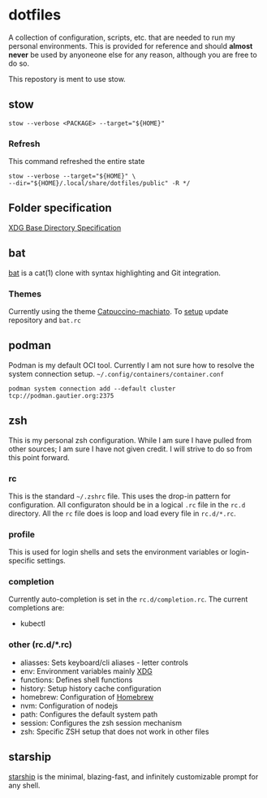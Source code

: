 # dotfiles

A collection of configuration, scripts, etc. that are needed to run my
personal environments.  This is provided for reference and should
**almost never** be used by anyoneone else for any reason, although you are
free to do so.

This repostory is ment to use stow.

## stow

```/bin/sh
stow --verbose <PACKAGE> --target="${HOME}"
```

### Refresh

This command refreshed the entire state

```/bin/sh
stow --verbose --target="${HOME}" \
--dir="${HOME}/.local/share/dotfiles/public" -R */
```

## Folder specification

[XDG Base Directory Specification](https://specifications.freedesktop.org/basedir-spec/latest/#variables)
  
## bat

[bat](https://github.com/sharkdp/bat) is a cat(1) clone with syntax
highlighting and Git integration.

### Themes

Currently using the theme
[Catpuccino-machiato](https://github.com/catppuccin/bat.git).
To [setup](https://github.com/sharkdp/bat#adding-new-themes) update repository
and `bat.rc`

## podman

Podman is my default OCI tool.  Currently I am not sure how to resolve the
system connection setup.  `~/.config/containers/container.conf`

```/bin/zsh
podman system connection add --default cluster tcp://podman.gautier.org:2375
```

## zsh

This is my personal zsh configuration.  While I am sure I have pulled from
other sources; I am sure I have not given credit.  I will strive to do so
from this point forward.

### rc

This is the standard `~/.zshrc` file.  This uses the drop-in pattern for
configuration. All configuraton should be in a logical `.rc` file in the
`rc.d` directory. All the `rc` file does is loop and load every file in
`rc.d/*.rc`.

### profile

This is used for login shells and sets the environment variables or
login-specific settings.

### completion

Currently auto-completion is set in the `rc.d/completion.rc`.  The
current completions are:

- kubectl

### other (rc.d/*.rc)

- aliasses: Sets keyboard/cli aliases - letter controls
- env: Environment variables mainly
  [XDG](https://specifications.freedesktop.org/basedir-spec/latest/)
- functions: Defines shell functions
- history: Setup history cache configuration
- homebrew: Configuration of [Homebrew](https://brew.sh)
- nvm: Configuration of nodejs
- path: Configures the default system path
- session: Configures the zsh session mechanism
- zsh: Specific ZSH setup that does not work in other files

## starship

[starship](https://starship.rs) is the minimal, blazing-fast, and infinitely
customizable prompt for any shell.
